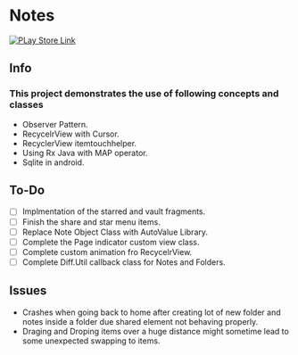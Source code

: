 # Notes

[![PLay Store Link](https://lh4.googleusercontent.com/WBgKxhkKlFcgJliosv7cfeST_bUoBBar_-uMFMEGSBQZycTUpoacTG1HD576F2nJCoEdBZpV=w1920-h986)](https://play.google.com/store/apps/details?id=com.nrs.nsnik.notes)

## Info

### This project demonstrates the use of following concepts and classes 

- Observer Pattern.
- RecycelrView with Cursor.
- RecyclerView itemtouchhelper.
- Using Rx Java with MAP operator.
- Sqlite in android.

## To-Do

- [ ] Implmentation of the starred and vault fragments.
- [ ] Finish the share and star menu items.
- [ ] Replace Note Object Class with AutoValue Library.
- [ ] Complete the Page indicator custom view class.
- [ ] Complete custom animation fro RecycelrView.
- [ ] Complete Diff.Util callback class for Notes and Folders.

## Issues 

- Crashes when going back to home after creating lot of new folder and notes inside a folder due shared element not behaving properly.
- Draging and Droping items over a huge distance might sometime lead to some unexpected swapping to items.

